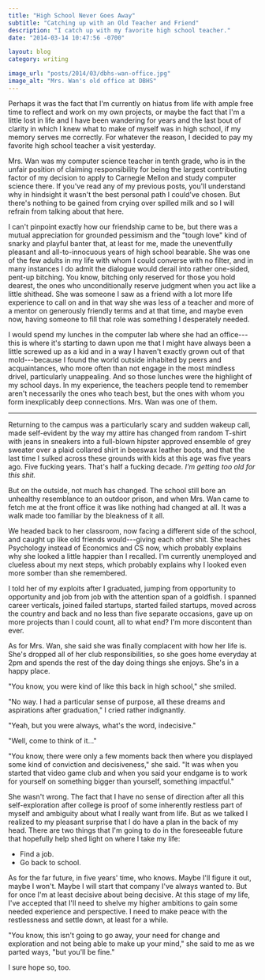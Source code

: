 ```yaml
---
title: "High School Never Goes Away"
subtitle: "Catching up with an Old Teacher and Friend"
description: "I catch up with my favorite high school teacher."
date: "2014-03-14 10:47:56 -0700"

layout: blog
category: writing

image_url: "posts/2014/03/dbhs-wan-office.jpg"
image_alt: "Mrs. Wan's old office at DBHS"
---
```


Perhaps it was the fact that I'm currently on hiatus from life with ample free time to reflect and work on my own projects, or maybe the fact that I'm a little lost in life and I have been wandering for years and the last bout of clarity in which I knew what to make of myself was in high school, if my memory serves me correctly. For whatever the reason, I decided to pay my favorite high school teacher a visit yesterday.

Mrs. Wan was my computer science teacher in tenth grade, who is in the unfair position of claiming responsibility for being the largest contributing factor of my decision to apply to Carnegie Mellon and study computer science there. If you've read any of my previous posts, you'll understand why in hindsight it wasn't the best personal path I could've chosen. But there's nothing to be gained from crying over spilled milk and so I will refrain from talking about that here.

I can't pinpoint exactly how our friendship came to be, but there was a mutual appreciation for grounded pessimism and the "tough love" kind of snarky and playful banter that, at least for me, made the uneventfully pleasant and all-to-innocuous years of high school bearable. She was one of the few adults in my life with whom I could converse with no filter, and in many instances I do admit the dialogue would derail into rather one-sided, pent-up bitching. You know, bitching only reserved for those you hold dearest, the ones who unconditionally reserve judgment when you act like a little shithead. She was someone I saw as a friend with a lot more life experience to call on and in that way she was less of a teacher and more of a mentor on generously friendly terms and at that time, and maybe even now, having someone to fill that role was something I desperately needed.

I would spend my lunches in the computer lab where she had an office---this is where it's starting to dawn upon me that I might have always been a little screwed up as a kid and in a way I haven't exactly grown out of that mold---because I found the world outside inhabited by peers and acquaintances, who more often than not engage in the most mindless drivel, particularly unappealing. And so those lunches were the highlight of my school days. In my experience, the teachers people tend to remember aren't necessarily the ones who teach best, but the ones with whom you form inexplicably deep connections. Mrs. Wan was one of them.

- - -

Returning to the campus was a particularly scary and sudden wakeup call, made self-evident by the way my attire has changed from random T-shirt with jeans in sneakers into a full-blown hipster approved ensemble of grey sweater over a plaid collared shirt in beeswax leather boots, and that the last time I sulked across these grounds with kids at this age was five years ago. Five fucking years. That's half a fucking decade. *I'm getting too old for this shit.*

But on the outside, not much has changed. The school still bore an unhealthy resemblance to an outdoor prison, and when Mrs. Wan came to fetch me at the front office it was like nothing had changed at all. It was a walk made too familiar by the bleakness of it all.

We headed back to her classroom, now facing a different side of the school, and caught up like old friends would---giving each other shit. She teaches Psychology instead of Economics and CS now, which probably explains why she looked a little happier than I recalled. I'm currently unemployed and clueless about my next steps, which probably explains why I looked even more somber than she remembered.

I told her of my exploits after I graduated, jumping from opportunity to opportunity and job from job with the attention span of a goldfish. I spanned career verticals, joined failed startups, started failed startups, moved across the country and back and no less than five separate occasions, gave up on more projects than I could count, all to what end? I'm more discontent than ever.

As for Mrs. Wan, she said she was finally complacent with how her life is. She's dropped all of her club responsibilities, so she goes home everyday at 2pm and spends the rest of the day doing things she enjoys. She's in a happy place.

"You know, you were kind of like this back in high school," she smiled.

"No way. I had a particular sense of purpose, all these dreams and aspirations after graduation," I cried rather indignantly.

"Yeah, but you were always, what's the word, indecisive."

"Well, come to think of it..."

"You know, there were only a few moments back then where you displayed some kind of conviction and decisiveness," she said. "It was when you started that video game club and when you said your endgame is to work for yourself on something bigger than yourself, something impactful."

She wasn't wrong. The fact that I have no sense of direction after all this self-exploration after college is proof of some inherently restless part of myself and ambiguity about what I really want from life. But as we talked I realized to my pleasant surprise that I do have a plan in the back of my head. There are two things that I'm going to do in the foreseeable future that hopefully help shed light on where I take my life:

* Find a job.
* Go back to school.

As for the far future, in five years' time, who knows. Maybe I'll figure it out, maybe I won't. Maybe I will start that company I've always wanted to. But for once I'm at least decisive about being decisive. At this stage of my life, I've accepted that I'll need to shelve my higher ambitions to gain some needed experience and perspective. I need to make peace with the restlessness and settle down, at least for a while.

"You know, this isn't going to go away, your need for change and exploration and not being able to make up your mind," she said to me as we parted ways, "but you'll be fine."

I sure hope so, too.
